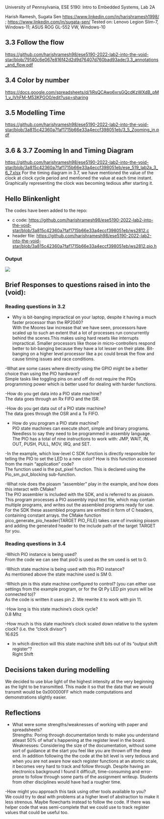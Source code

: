 University of Pennsylvania, ESE 5190: Intro to Embedded Systems, Lab 2A

Harish Ramesh, Sugata Sen
    https://www.linkedin.com/in/harishramesh1998/ ; https://www.linkedin.com/in/sugata-sen/
Tested on: Lenovo Legion Slim-7, Windows-11; ASUS ROG GL-552 VW, Windows-10

## 3.3 Follow the flow
https://github.com/harishramesh98/ese5190-2022-lab2-into-the-void-star/blob/79140c6e067e816f42d2d9d76407d760bad93ade/3.3_annotations_and_flow.pdf

## 3.4 Color by number
https://docs.google.com/spreadsheets/d/1iRsQCAwo6xrsGQcdKzWXdB_pM1_v_IVhFM-M53KPGO0/edit?usp=sharing

## 3.5 Modelling Time
https://github.com/harishramesh98/ese5190-2022-lab2-into-the-void-star/blob/3a815c42360a7faf1715b66e33a4eccf398051eb/3_5_Zooming_in.pdf

## 3.6 & 3.7 Zooming In and Timing Diagram
https://github.com/harishramesh98/ese5190-2022-lab2-into-the-void-star/blob/3a815c42360a7faf1715b66e33a4eccf398051eb/ese_519_lab2a_3_6_7.xlsx
For the timing diagram in 3.7, we have mentioned the value of the clock at clock cycle period and mentioned the value at each time instant. Graphically representing the clock was becoming tedious after starting it.

## Hello Blinkenlight
The codes have been added to the repo:
- c code: https://github.com/harishramesh98/ese5190-2022-lab2-into-the-void-star/blob/3a815c42360a7faf1715b66e33a4eccf398051eb/ws2812.c
- header file: https://github.com/harishramesh98/ese5190-2022-lab2-into-the-void-star/blob/3a815c42360a7faf1715b66e33a4eccf398051eb/ws2812.pio.h
### Output
![](https://github.com/harishramesh98/ese5190-2022-lab2-into-the-void-star/blob/e5a9fb32666a7cfa5c006d0ef4bc1a1b9688ec98/op.gif)

## Brief Responses to questions raised in into the (void):
### Reading questions in 3.2
- Why is bit-banging impractical on your laptop, despite it having a much faster processor than the RP2040? <br>
With the Moores law increase that we have seen, processors have scaled up to such an extent that a lot of processes run concurrently behind the scenes.This makes using hard resets like interrupts impractical. Smaller processors like those in micro-controllers respond better to bit-banging because they have a lot lesser on their plate. Bit-banging on a higher level processor like a pc could break the flow and cause timing issues and race conditions.

-What are some cases where directly using the GPIO might be a better choice than using the PIO hardware?<br>
Simple tasks like toggling pins on and off do not require the PIOs programming power which is better used for dealing with harder functions.

-How do you get data into a PIO state machine?<br>
The data goes through an Rx FIFO and the ISR.

-How do you get data out of a PIO state machine?<br>
The data goes through the OSR and a Tx FIFO.

- How do you program a PIO state machine?<br>
PIO state machines can execute short, simple and binary programs. Needless to say they need to be programmed in assembly language. The PIO has a total of nine instructions to work with: JMP, WAIT, IN, OUT, PUSH, PULL, MOV, IRQ, and SET. 

-In the example, which low-level C SDK function is directly responsible for telling the PIO to set the LED to a new color? How is this function accessed from the main “application” code?<br>
The function used is the put_pixel function. This is declared using the Pio_sm_put_blocking sub-function.

-What role does the pioasm “assembler” play in the example, and how does this interact with CMake?<br>
The PIO assembler is included with the SDK, and is referred to as pioasm. This program processes a PIO assembly input text file, which may contain multiple programs, and writes out the assembled programs ready for use. For the SDK these assembled programs are emitted in form of C headers, containing constant arrays. the CMake function pico_generate_pio_header(TARGET PIO_FILE) takes care of invoking pioasm and adding the generated header to the include path of the target TARGET for you.

### Reading questions in 3.4
-Which PIO instance is being used?<br>
From the code we can see that pio0 is used as the sm used is set to 0.

-Which state machine is being used with this PIO instance?<br>
As mentioned above the state machine used is SM 0.

-Which pin is this state machine configured to control? (you can either use settings from the example program, or for the Qt Py LED pin yours will be connected to)?<br>
As the code is written it uses pin 2. We rewrite it to work with pin 11.

-How long is this state machine’s clock cycle?<br>
0.8 Mhz

-How much is this state machine’s clock scaled down relative to the system clock? (i.e. the “clock divisor”)<br>
16.625

- In which direction will this state machine shift bits out of its “output shift register”?<br>
Right Shift

## Decisions taken during modelling
We decided to use blue light of the highest intensity at the very beginning as the light to be transmitted. This made it so that the data that we would transmit would be 0x000000FF which made computations and demonstrations slightly easier.

## Reflections
- What were some strengths/weaknesses of working with paper and spreadsheets?<br>
Strengths: Poring through documentation tends to make you understand atleast 50% of what's happening at the register level in the board.<br>
Weaknesses: Considering the size of the documentation, without some sort of guidance at the start you feel like you are thrown off the deep end. In addition following the the code at the bit level is very tedious and when you are not aware how each register functions at an atomic scale, it becomes very hard to track and follow through. Despite having an electronics background I found it difficult, time-consuming and error-prone to follow through some parts of the assignment writeup. Students from other disciplines would have had a rougher time.

-How might you approach this task using other tools available to you?<br>
We could try to deal with problems at a higher level of abstraction to make it less strenous. Maybe flowcharts instead to follow the code. If there was helper code that was semi-complete that we could use to track register values that could be useful too.
